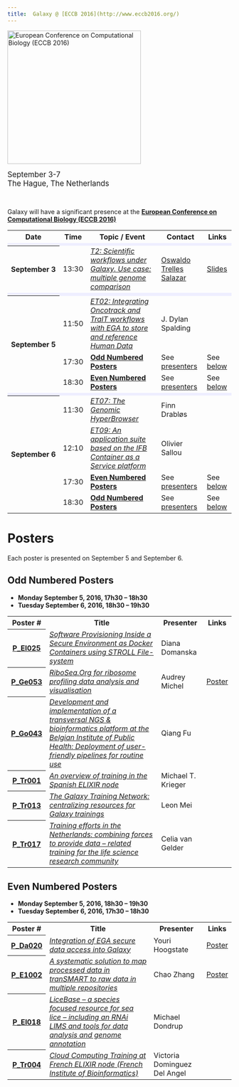 ```yaml
---
title:  Galaxy @ [ECCB 2016](http://www.eccb2016.org/)
---
```

<div class='center'>

<a href='http://www.eccb2016.org/'><img src="/src/images/logos/ECCB2016Full.png" alt="European Conference on Computational Biology (ECCB 2016)" width="300" /></a>


<span style="font-size: larger;"> September 3-7<br />
The Hague, The Netherlands </span>
</div>

<br />

Galaxy will have a significant presence at the **[European Conference on Computational Biology (ECCB 2016)](http://www.eccb2016.org/)**

<table>
  <tr class="th" >
    <th> Date </th>
    <th> Time </th>
    <th> Topic / Event </th>
    <th> Contact </th>
    <th> Links </th>
  </tr>
  <tr>
    <td colspan=5 style=" background-color: #eef;"> </td>
  </tr>
  <tr>
    <th> September&nbsp;3 </th>
    <td> 13:30 </td>
    <td> <em><a href='http://www.eccb2016.org/programme/tutorials/t2/'>T2: Scientific workflows under Galaxy. Use case: multiple genome comparison</a></em> </td>
    <td> <a href='http://www.ac.uma.es/~ots/'>Oswaldo Trelles Salazar</a> </td>
    <td> <a href='http://bitlab-es.com/bitlab/compartir/galaxy-eccb/slides/'>Slides</a> </td>
  </tr>
  <tr>
    <td colspan=5 style=" background-color: #eef;"> </td>
  </tr>
  <tr>
    <th rowspan=3> September 5 </th>
    <td> 11:50 </td>
    <td> <em><a href='http://www.eccb2016.org/sessions/et02/'>ET02: Integrating Oncotrack and TraIT workflows with EGA to store and reference Human Data</a></em> </td>
    <td> J. Dylan Spalding </td>
    <td> </td>
  </tr>
  <tr>
    <td> 17:30 </td>
    <td> <strong><a href='/src/events/eccb2016/index.md#odd-numbered-posters'>Odd Numbered Posters</a></strong> </td>
    <td> See <a href='/src/events/eccb2016/index.md#odd-numbered-posters'>presenters</a> </td>
    <td> See <a href='/src/events/eccb2016/index.md#odd-numbered-posters'>below</a> </td>
  </tr>
  <tr>
    <td> 18:30 </td>
    <td> <strong><a href='/src/events/eccb2016/index.md#even-numbered-posters'>Even Numbered Posters</a></strong> </td>
    <td> See <a href='/src/events/eccb2016/index.md#even-numbered-posters'>presenters</a> </td>
    <td> See <a href='/src/events/eccb2016/index.md#even-numbered-posters'>below</a> </td>
  </tr>
  <tr>
    <td colspan=5 style=" background-color: #eef;"> </td>
  </tr>
  <tr>
    <th rowspan=4> September 6 </th>
    <td> 11:30 </td>
    <td> <em><a href='http://www.eccb2016.org/sessions/et07-the-genomic-hyperbrowser/'>ET07:  The Genomic HyperBrowser</a></em> </td>
    <td> Finn Drabløs </td>
    <td> </td>
  </tr>
  <tr>
    <td> 12:10 </td>
    <td> <em><a href='http://www.eccb2016.org/sessions/et09/'>ET09: An application suite based on the IFB Container as a Service platform</a></em> </td>
    <td> Olivier Sallou </td>
    <td> </td>
  </tr>
  <tr>
    <td> 17:30 </td>
    <td> <strong><a href='/src/events/eccb2016/index.md#even-numbered-posters'>Even Numbered Posters</a></strong> </td>
    <td> See <a href='/src/events/eccb2016/index.md#even-numbered-posters'>presenters</a> </td>
    <td> See <a href='/src/events/eccb2016/index.md#odd-numbered-posters'>below</a> </td>
  </tr>
  <tr>
    <td> 18:30 </td>
    <td> <strong><a href='/src/events/eccb2016/index.md#odd-numbered-posters'>Odd Numbered Posters</a></strong> </td>
    <td> See <a href='/src/events/eccb2016/index.md#odd-numbered-posters'>presenters</a> </td>
    <td> See <a href='/src/events/eccb2016/index.md#even-numbered-posters'>below</a> </td>
  </tr>
</table>



# Posters

Each poster is presented on September 5 and September 6.

## Odd Numbered Posters

* **Monday September 5, 2016, 17h30 – 18h30**
* **Tuesday September 6, 2016, 18h30 – 19h30**

<table>
  <tr class="th" >
    <th> Poster # </th>
    <th> Title </th>
    <th> Presenter </th>
    <th> Links </th>
  </tr>
  <tr>
    <th> <a href='http://www.eccb2016.org/wp-content/uploads/2016/09/Poster-list-elixir.pdf'>P_El025</a> </th>
    <td> <em><a href='http://www.eccb2016.org/wp-content/uploads/2016/09/Poster-list-elixir.pdf'>Software Provisioning Inside a Secure Environment as Docker Containers using STROLL File-system</a></em> </td>
    <td> Diana Domanska </td>
    <td> </td>
  </tr>
  <tr>
    <th> <a href='http://www.eccb2016.org/wp-content/uploads/2016/08/Poster-overzicht-tbv-website_GENES.pdf'>P_Ge053</a> </th>
    <td> <em><a href='http://www.eccb2016.org/wp-content/uploads/2016/08/Poster-overzicht-tbv-website_GENES.pdf'>RiboSeq.Org for ribosome profiling data analysis and visualisation</a></em> </td>
    <td> Audrey Michel </td>
    <td> <a href='http://f1000research.com/posters/5-2173'>Poster</a> </td>
  </tr>
  <tr>
    <th> <a href='http://www.eccb2016.org/wp-content/uploads/2016/08/Poster-overzicht-tbv-website_GENOMES.pdf'>P_Go043</a> </th>
    <td> <em><a href='http://www.eccb2016.org/wp-content/uploads/2016/08/Poster-overzicht-tbv-website_GENOMES.pdf'>Development and implementation of a transversal NGS & bioinformatics platform at the Belgian Institute of Public Health: Deployment of user-friendly pipelines for routine use</a></em> </td>
    <td> Qiang Fu </td>
    <td> </td>
  </tr>
  <tr>
    <th> <a href='http://www.eccb2016.org/wp-content/uploads/2016/09/Poster-list-training.pdf'>P_Tr001</a> </th>
    <td> <em><a href='http://www.eccb2016.org/wp-content/uploads/2016/09/Poster-list-training.pdf'>An overview of training in the Spanish ELIXIR node</a></em> </td>
    <td> Michael T. Krieger </td>
    <td> </td>
  </tr>
  <tr>
    <th> <a href='http://www.eccb2016.org/wp-content/uploads/2016/09/Poster-list-training.pdf'>P_Tr013</a> </th>
    <td> <em><a href='http://www.eccb2016.org/wp-content/uploads/2016/09/Poster-list-training.pdf'>The Galaxy Training Network: centralizing resources for Galaxy trainings</a></em> </td>
    <td> Leon Mei </td>
    <td> </td>
  </tr>
  <tr>
    <th> <a href='http://www.eccb2016.org/wp-content/uploads/2016/09/Poster-list-training.pdf'>P_Tr017</a> </th>
    <td> <em><a href='http://www.eccb2016.org/wp-content/uploads/2016/09/Poster-list-training.pdf'>Training efforts in the Netherlands: combining forces to provide data – related training for the life science research community</a></em> </td>
    <td> Celia van Gelder </td>
    <td> </td>
  </tr>
</table>


## Even Numbered Posters

* **Monday September 5, 2016, 18h30 – 19h30**
* **Tuesday September 6, 2016, 17h30 – 18h30**

<table>
  <tr class="th" >
    <th> Poster # </th>
    <th> Title </th>
    <th> Presenter </th>
    <th> Links </th>
  </tr>
  <tr>
    <th> <a href='http://www.eccb2016.org/wp-content/uploads/2016/09/Poster-list-data.pdf'>P_Da020</a> </th>
    <td> <em><a href='http://www.eccb2016.org/wp-content/uploads/2016/09/Poster-list-data.pdf'>Integration of EGA secure data access into Galaxy</a></em> </td>
    <td> Youri Hoogstate </td>
    <td> <a href='http://f1000research.com/posters/5-2139'>Poster</a> </td>
  </tr>
  <tr>
    <th> <a href='http://www.eccb2016.org/wp-content/uploads/2016/09/Poster-list-elixir.pdf'>P_E1002</a> </th>
    <td> <em><a href='http://f1000research.com/posters/5-2158'>A systematic solution to map processed data in tranSMART to raw data in multiple repositories</a></em> </td>
    <td> Chao Zhang </td>
    <td> <a href='http://f1000research.com/posters/5-2158'>Poster</a> </td>
  </tr>
  <tr>
    <th> <a href='http://www.eccb2016.org/wp-content/uploads/2016/09/Poster-list-elixir.pdf'>P_El018</a> </th>
    <td> <em><a href='http://www.eccb2016.org/wp-content/uploads/2016/09/Poster-list-elixir.pdf'>LiceBase – a species focused resource for sea lice – including an RNAi LIMS and tools for data analysis and genome annotation</a></em> </td>
    <td> Michael Dondrup </td>
    <td> </td>
  </tr>
  <tr>
    <th> <a href='http://www.eccb2016.org/wp-content/uploads/2016/09/Poster-list-training.pdf'>P_Tr004</a> </th>
    <td> <em><a href='http://www.eccb2016.org/wp-content/uploads/2016/09/Poster-list-training.pdf'>Cloud Computing Training at French ELIXIR node (French Institute of Bioinformatics)</a></em> </td>
    <td> Victoria Dominguez Del Angel </td>
    <td> </td>
  </tr>
</table>

